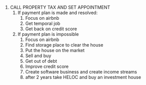 1. CALL PROPERTY TAX AND SET APPOINTMENT
   1. If payment plan is made and resolved: 
      1. Focus on airbnb 
      2. Get temporal job 
      3. Get back on credit score
   2. If payment plan is impossible 
      1. Focus on airbnb 
      2. Find storage place to clear the house 
      3. Put the house on the market 
      4. Sell and buy 
      5. Get out of debt 
      6. Improve credit score
      7. Create software business and create income streams 
      8. after 2 years take HELOC and buy an investment house 
